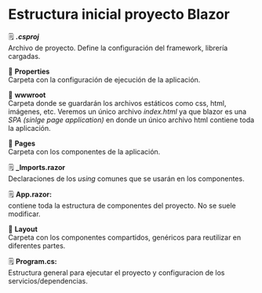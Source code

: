 # Estructura inicial proyecto Blazor

🗒️ ***.csproj***  
Archivo de proyecto. Define la configuración del framework, librería cargadas.

📁 **Properties**  
Carpeta con la configuración de ejecución de la aplicación.
 
📁 **wwwroot**  
Carpeta donde se guardarán los archivos estáticos como css, html, imágenes, etc. Veremos un único archivo *index.html* ya que blazor es una *SPA (sinlge page application)* en donde un único archivo html contiene toda la aplicación.

📁 **Pages**  
Carpeta con los componentes de la aplicación.

🗒️ **_Imports.razor**  
Declaraciones de los *using* comunes que se usarán en los componentes.

🗒️ **App.razor:**  
contiene toda la estructura de componentes del proyecto. No se suele modificar.

📁 **Layout**  
Carpeta con los componentes compartidos, genéricos para reutilizar en diferentes partes.

 🗒️ **Program.cs:**   
Estructura general para ejecutar el proyecto y configuracion de los servicios/dependencias.